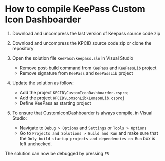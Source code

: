 # How to compile KeePass Custom Icon Dashboarder

1. Download and uncompress the last version of Keepass source code zip

2. Download and uncompress the KPCID source code zip or clone the repository

3. Open the solution file `KeePass\keepass.sln` in Visual Studio
   - Remove post-build command from `KeePass` and `KeePassLib` project
   - Remove signature from `KeePass` and `KeePassLib` project

4. Update the solution as follow:
   - Add the project `KPCID\CustomIconDashboarder.csproj`
   - Add the project `KPCID\LomsonLib\LomsonLib.csproj`
   - Define KeePass as starting project

5. To ensure that CustomIconDashboarder is always compile, in Visual Studio:
   - Navigate to `Debug > Options` and `Settings` or `Tools > Options`
   - Go to `Projects and Solutions > Build and Run` and make sure that the `Only build startup projects and dependencies on Run` box is left unchecked.

The solution can now be debugged by pressing `F5`